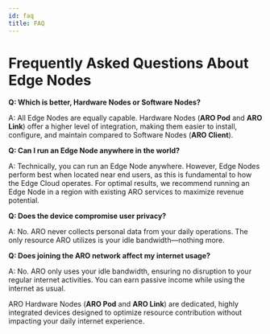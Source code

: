 ```yaml
---
id: faq
title: FAQ
---
```


# Frequently Asked Questions About Edge Nodes

**Q: Which is better, Hardware Nodes or Software Nodes?**

A: All Edge Nodes are equally capable. Hardware Nodes (**ARO Pod** and **ARO Link**) offer a higher level of integration, making them easier to install, configure, and maintain compared to Software Nodes (**ARO Client**).

**Q: Can I run an Edge Node anywhere in the world?**

A: Technically, you can run an Edge Node anywhere. However, Edge Nodes perform best when located near end users, as this is fundamental to how the Edge Cloud operates. For optimal results, we recommend running an Edge Node in a region with existing ARO services to maximize revenue potential.

**Q: Does the device compromise user privacy?**

A: No. ARO never collects personal data from your daily operations. The only resource ARO utilizes is your idle bandwidth—nothing more.

**Q: Does joining the ARO network affect my internet usage?**

A: No. ARO only uses your idle bandwidth, ensuring no disruption to your regular internet activities. You can earn passive income while using the internet as usual.

ARO Hardware Nodes (**ARO Pod** and **ARO Link**) are dedicated, highly integrated devices designed to optimize resource contribution without impacting your daily internet experience.